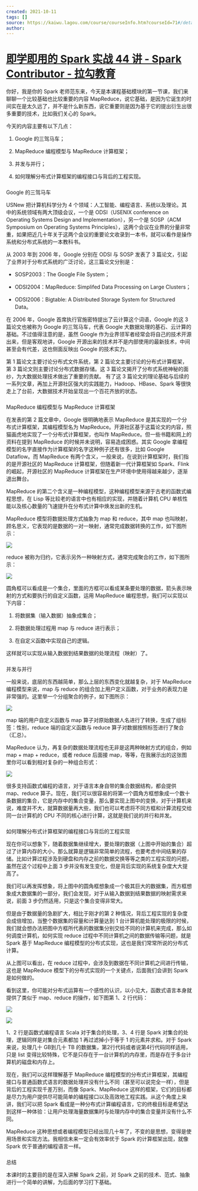 ```yaml
---
created: 2021-10-11
tags: []
source: https://kaiwu.lagou.com/course/courseInfo.htm?courseId=71#/detail/pc?id=1971
author: 
---
```


# [即学即用的 Spark 实战 44 讲 - Spark Contributor - 拉勾教育](https://kaiwu.lagou.com/course/courseInfo.htm?courseId=71#/detail/pc?id=1971)


你好，我是你的 Spark 老师范东来，今天是本课程基础模块的第一节课，我们来聊聊一个比较基础也比较重要的内容 MapReduce，说它基础，是因为它诞生的时间实在是太久远了，并不是什么新东西，说它重要则是因为基于它的提出衍生出很多重要的技术，比如我们关心的 Spark。  

今天的内容主要有以下几点：

1.  Google 的三驾马车；
    
2.  MapReduce 编程模型与 MapReduce 计算框架；
    
3.  并发与并行；
    
4.  如何理解分布式计算框架的编程接口与背后的工程实现。
    

### 

Google 的三驾马车

USNew 把计算机科学分为 4 个领域：人工智能、编程语言、系统以及理论。其中的系统领域有两大顶级会议，一个是 ODSI（USENIX conference on Operating Systems Design and Implementation），另一个是 SOSP（ACM Symposium on Operating Systems Principles），这两个会议在业界的分量非常重，如果把近几十年关于这两个会议的重要论文收录到一本书，就可以看作是操作系统和分布式系统的一本教科书。

从 2003 年到 2006 年，Google 分别在 ODSI 与 SOSP 发表了 3 篇论文，引起了业界对于分布式系统的广泛讨论，这三篇论文分别是：

-   SOSP2003：The Google File System；
    
-   ODSI2004：MapReduce: Simplifed Data Processing on Large Clusters；
    
-   ODSI2006：Bigtable: A Distributed Storage System for Structured Data。
    

在 2006 年，Google 首席执行官施密特提出了云计算这个词语，Google 的这 3 篇论文也被称为 Google 的三驾马车，代表 Google 大数据处理的基石、云计算的基础。不过值得注意的是，虽然 Google 作为业界领军者经常会将自己的技术开源出来，但是客观地讲，Google 开源出来的技术并不是内部使用的最新技术，中间甚至会有代差，这也侧面反映出 Google 的技术实力。

第 1 篇论文主要讨论分布式文件系统，第 2 篇论文主要讨论的分布式计算框架，第 3 篇论文则主要讨论分布式数据存储。这 3 篇论文揭开了分布式系统神秘的面纱，为大数据处理技术做出了重要的贡献。 有了这 3 篇论文的理论基础与后续的一系列文章，再加上开源社区强大的实践能力，Hadoop、HBase、Spark 等很快走上了台前，大数据技术开始呈现出一个百花齐放的状态。

### 

MapReduce 编程模型与 MapReduce 计算框架

在发表的第 2 篇文章中，Google 很明确地表示 MapReduce 是其实现的一个分布式计算框架，其编程模型名为 MapReduce。开源社区基于这篇论文的内容，照猫画虎地实现了一个分布式计算框架，也叫作 MapReduce。但一些书籍和网上的资料在提到 MapReduce 的时候并未说明，容易造成困惑。其实 Google 拿编程模型的名字直接作为计算框架的名字这种例子还有很多，比如 Google Dataflow。而 MapReduce 有两个含义，一般来说，在说到计算框架时，我们指的是开源社区的 MapReduce 计算框架，但随着新一代计算框架如 Spark、Flink 的崛起，开源社区的 MapReduce 计算框架在生产环境中使用得越来越少，逐渐退出舞台。

MapReduce 的第二个含义是一种编程模型，这种编程模型来源于古老的函数式编程思想，在 Lisp 等比较老的语言中也有相应的实现，并随着计算机 CPU 单核性能以及核心数量的飞速提升在分布式计算中焕发出新的生机。

MapReduce 模型将数据处理方式抽象为 map 和 reduce，其中 map 也叫映射，顾名思义，它表现的是数据的一对一映射，通常完成数据转换的工作，如下图所示：

![](https://s0.lgstatic.com/i/image3/M01/85/BF/Cgq2xl6OuuWAMmCdAABmTwpHHM4748.png)

reduce 被称为归约，它表示另外一种映射方式，通常完成聚合的工作，如下图所示：

![](https://s0.lgstatic.com/i/image3/M01/85/BF/Cgq2xl6OuuyASdPvAAC2zb5yaHo183.png)

圆角框可以看成是一个集合，里面的方框可以看成某条要处理的数据，箭头表示映射的方式和要执行的自定义函数，运用 MapReduce 编程思想，我们可以实现以下内容：

1.  将数据集（输入数据）抽象成集合；
    
2.  将数据处理过程用 map 与 reduce 进行表示；
    
3.  在自定义函数中实现自己的逻辑。
    

这样就可以实现从输入数据到结果数据的处理流程（映射）了。

### 

并发与并行

一般来说，底层的东西越简单，那么上层的东西变化就越复杂，对于 MapReduce 编程模型来说，map 与 reduce 的组合加上用户定义函数，对于业务的表现力是非常强的。这里举一个分组聚合的例子，如下图所示：

![](https://s0.lgstatic.com/i/image3/M01/0C/A9/Ciqah16OuviABEodAADcW42Rou4249.png)

map 端的用户自定义函数与 map 算子对原始数据人名进行了转换，生成了组标签：性别，reduce 端的自定义函数与 reduce 算子对数据按照标签进行了聚合（汇总）。

MapReduce 认为，再复杂的数据处理流程也无非是这两种映射方式的组合，例如 map + map + reduce，或者 reduce 后面接 map，等等，在我展示出的这张图里你可以看到相对复杂的一种组合形式：

![](https://s0.lgstatic.com/i/image3/M01/85/BF/Cgq2xl6Ouv6ATQMfAAC8oOgBQqk428.png)

很多支持函数式编程的语言，对于语言本身自带的集合数据结构，都会提供 map、reduce 算子。现在，我们可以很容易的将第一个圆角方框想象成一个数十条数据的集合，它是内存中的集合变量，那么要实现上图中的变换，对于计算机来说，难度并不大，就算数据量再大些，我们也可以考虑将不同方框和计算流程交给同一台计算机的 CPU 不同的核心进行计算，这就是我们说的并行和并发。

### 

如何理解分布式计算框架的编程接口与背后的工程实现

现在你可以想象下，随着数据集继续增大，要处理的数据（上图中开始的集合）超过了计算内存的大小，那么就算是逻辑非常简单的流程，也要考虑中间结果的存储。比如计算过程涉及到硬盘和内存之前的数据交换等等之类的工程实现的问题，虽然在这个过程中上面 3 步并没有发生变化，但是背后实现的系统复杂度大大提高了。

我们可以再发挥想象，将上图中的圆角框想象成一个极其巨大的数据集，而方框想象成大数据集的一部分，我们会发现，对于从输入数据到结果数据的映射需求来说，前面 3 步仍然适用，只是这个集合变得非常大。

但是由于数据量的急剧扩大，相比于刚才的第 2 种情况，背后工程实现的复杂度会成倍增加，当整个数据集的容量和计算量达到 1 台计算机能处理的极限的时候，我们就会想办法把图中方框所代表的数据集分别交给不同的计算机来完成，那么如何调度计算机，如何实现 reduce 过程中不同计算机之间的数据传输等问题，就是 Spark 基于 MapReduce 编程模型的分布式实现，这也是我们常常所说的分布式计算。

从上图可以看出，在 reduce 过程中，会涉及到数据在不同计算机之间进行传输，这也是 MapReduce 模型下的分布式实现的一个关键点，后面我们会讲到 Spark 是如何做的。

看到这里，你可能对分布式运算有一个感性的认识，以小见大，函数式语言本身就提供了类似于 map、reduce 的操作，如下图第 1、2 行代码：

![](https://s0.lgstatic.com/i/image3/M01/85/B2/Cgq2xl6Or3WAAtCtAAARYYA8XK4196.png)

![](https://s0.lgstatic.com/i/image3/M01/0C/9C/Ciqah16Or3WAXcJqAAAY1xzPv8Y404.png)

1、2 行是函数式编程语言 Scala 对于集合的处理，3、4 行是 Spark 对集合的处理，逻辑同样是对集合元素都加 1 再过滤掉小于等于 1 的元素并求和。对于 Spark 来说，处理几十 GB到几十 TB 的数据集，第2行代码或者说第4行代码同样适用，只是 list 变得比较特殊，它不是只存在于一台计算机的内存里，而是存在于多台计算机的磁盘和内存上。

现在，我们可以这样理解基于 MapReduce 编程模型的分布式计算框架，其编程接口与普通函数式语言的数据处理并没有什么不同（甚至可以说完全一样），但是背后的工程实现千差万别，而像 Spark、MapReduce 这样的框架，它们的目标都是尽力为用户提供尽可能简单的编程接口以及高效地工程实践。从这个角度上来讲，我们可以把 Spark 看成是一种分布式计算编程语言，它的终极目标是希望达到这样一种体验：让用户处理海量数据集时与处理内存中的集合变量并没有什么不同。

MapReduce 这种思想或者编程模型已经出现几十年了，不变的是思想，变得是使用场景和实现方法。我相信未来一定会有效率优于 Spark 的计算框架出现，就像 Spark 优于普通的编程语言一样。

### 

总结

本课时的主要目的是在深入讲解 Spark 之前，对 Spark 之前的技术、范式、抽象进行一个简单的讲解，为后面的学习打下基础。
